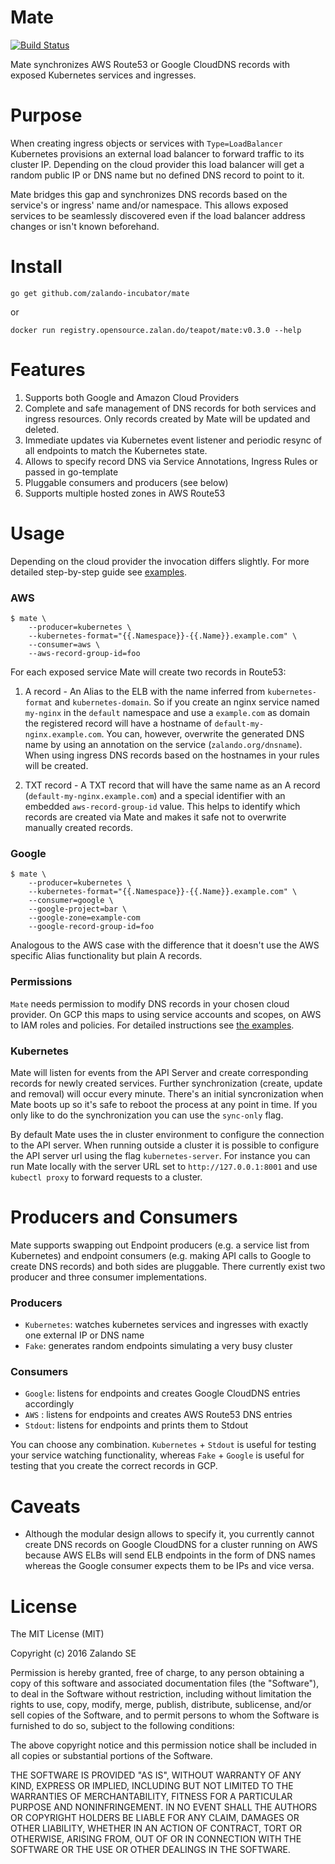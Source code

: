 # Mate
[![Build Status](https://travis-ci.org/zalando-incubator/mate.svg?branch=master)](https://travis-ci.org/zalando-incubator/mate)

Mate synchronizes AWS Route53 or Google CloudDNS records with exposed Kubernetes services and ingresses.

# Purpose

When creating ingress objects or services with `Type=LoadBalancer` Kubernetes provisions an external load balancer to forward traffic to its cluster IP. Depending on the cloud provider this load balancer will get a random public IP or DNS name but no defined DNS record to point to it.

Mate bridges this gap and synchronizes DNS records based on the service's or ingress' name and/or namespace. This allows exposed services to be seamlessly discovered even if the load balancer address changes or isn't known beforehand.

# Install

```
go get github.com/zalando-incubator/mate
```

or

```
docker run registry.opensource.zalan.do/teapot/mate:v0.3.0 --help
```

# Features

1. Supports both Google and Amazon Cloud Providers
2. Complete and safe management of DNS records for both services and ingress resources. Only records created by Mate
will be updated and deleted.
3. Immediate updates via Kubernetes event listener and periodic resync of all endpoints to match the Kubernetes state.
4. Allows to specify record DNS via Service Annotations, Ingress Rules or passed in go-template
5. Pluggable consumers and producers (see below)
6. Supports multiple hosted zones in AWS Route53

# Usage

Depending on the cloud provider the invocation differs slightly. For more detailed step-by-step guide see [examples](mate/tree/master/examples).

### AWS

```
$ mate \
    --producer=kubernetes \
    --kubernetes-format="{{.Namespace}}-{{.Name}}.example.com" \
    --consumer=aws \
    --aws-record-group-id=foo
```

For each exposed service Mate will create two records in Route53:

1. A record - An Alias to the ELB with the name inferred from `kubernetes-format` and `kubernetes-domain`. So if you create an nginx service named `my-nginx` in the `default` namespace and use a `example.com` as domain the registered record will have a hostname of `default-my-nginx.example.com`. You can, however, overwrite the generated DNS name by using an annotation on the service (`zalando.org/dnsname`). When using ingress DNS records based on the hostnames in your rules will be created.

2. TXT record - A TXT record that will have the same name as an A record (`default-my-nginx.example.com`) and a special identifier with an embedded `aws-record-group-id` value. This helps to identify which records are created via Mate and makes it safe not to overwrite manually created records.

### Google

```
$ mate \
    --producer=kubernetes \
    --kubernetes-format="{{.Namespace}}-{{.Name}}.example.com" \
    --consumer=google \
    --google-project=bar \
    --google-zone=example-com
    --google-record-group-id=foo
```

Analogous to the AWS case with the difference that it doesn't use the AWS specific Alias functionality but plain A records.

### Permissions

`Mate` needs permission to modify DNS records in your chosen cloud provider.
On GCP this maps to using service accounts and scopes, on AWS to IAM roles and policies.
For detailed instructions see [the examples](mate/tree/master/examples).

### Kubernetes

Mate will listen for events from the API Server and create corresponding
records for newly created services. Further synchronization (create, update and
removal) will occur every minute. There's an initial syncronization when Mate
boots up so it's safe to reboot the process at any point in time. If you only
like to do the synchronization you can use the `sync-only` flag.

By default Mate uses the in cluster environment to configure the connection to
the API server. When running outside a cluster it is possible to configure the
API server url using the flag `kubernetes-server`. For instance you can run
Mate locally with the server URL set to `http://127.0.0.1:8001` and use
`kubectl proxy` to forward requests to a cluster.

# Producers and Consumers

Mate supports swapping out Endpoint producers (e.g. a service list from Kubernetes) and endpoint consumers (e.g. making API calls to Google to create DNS records) and both sides are pluggable. There currently exist two producer and three consumer implementations.

### Producers

* `Kubernetes`: watches kubernetes services and ingresses with exactly one external IP or DNS name
* `Fake`: generates random endpoints simulating a very busy cluster

### Consumers

* `Google`: listens for endpoints and creates Google CloudDNS entries accordingly
* `AWS`   : listens for endpoints and creates AWS Route53 DNS entries
* `Stdout`: listens for endpoints and prints them to Stdout

You can choose any combination. `Kubernetes` + `Stdout` is useful for testing your service watching functionality, whereas `Fake` + `Google` is useful for testing that you create the correct records in GCP.

# Caveats

* Although the modular design allows to specify it, you currently cannot create DNS records on Google CloudDNS for a cluster running on AWS because AWS ELBs will send ELB endpoints in the form of DNS names whereas the Google consumer expects them to be IPs and vice versa.

# License

The MIT License (MIT)

Copyright (c) 2016 Zalando SE

Permission is hereby granted, free of charge, to any person obtaining a copy
of this software and associated documentation files (the "Software"), to deal
in the Software without restriction, including without limitation the rights
to use, copy, modify, merge, publish, distribute, sublicense, and/or sell
copies of the Software, and to permit persons to whom the Software is
furnished to do so, subject to the following conditions:

The above copyright notice and this permission notice shall be included in all
copies or substantial portions of the Software.

THE SOFTWARE IS PROVIDED "AS IS", WITHOUT WARRANTY OF ANY KIND, EXPRESS OR
IMPLIED, INCLUDING BUT NOT LIMITED TO THE WARRANTIES OF MERCHANTABILITY,
FITNESS FOR A PARTICULAR PURPOSE AND NONINFRINGEMENT. IN NO EVENT SHALL THE
AUTHORS OR COPYRIGHT HOLDERS BE LIABLE FOR ANY CLAIM, DAMAGES OR OTHER
LIABILITY, WHETHER IN AN ACTION OF CONTRACT, TORT OR OTHERWISE, ARISING FROM,
OUT OF OR IN CONNECTION WITH THE SOFTWARE OR THE USE OR OTHER DEALINGS IN THE
SOFTWARE.
